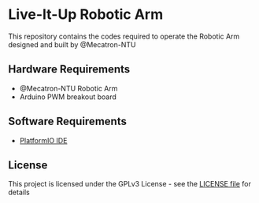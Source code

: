 # Live-It-Up Robotic Arm
This repository contains the codes required to operate the Robotic Arm designed and built by @Mecatron-NTU

## Hardware Requirements
- @Mecatron-NTU Robotic Arm
- Arduino PWM breakout board

## Software Requirements
- [PlatformIO IDE](https://platformio.org)

## License
This project is licensed under the GPLv3 License - see the [LICENSE file](../LICENSE) for details
